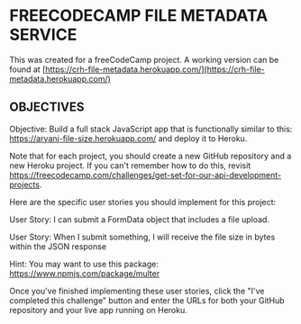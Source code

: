 FREECODECAMP FILE METADATA SERVICE
=========================================================

This was created for a freeCodeCamp project. A working version can be found at [https://crh-file-metadata.herokuapp.com/](https://crh-file-metadata.herokuapp.com/)


OBJECTIVES
-----------------------------------------------

Objective: Build a full stack JavaScript app that is functionally similar to this: https://aryanj-file-size.herokuapp.com/ and deploy it to Heroku.

Note that for each project, you should create a new GitHub repository and a new Heroku project. If you can't remember how to do this, revisit https://freecodecamp.com/challenges/get-set-for-our-api-development-projects.

Here are the specific user stories you should implement for this project:

User Story: I can submit a FormData object that includes a file upload.

User Story: When I submit something, I will receive the file size in bytes within the JSON response

Hint: You may want to use this package: https://www.npmjs.com/package/multer

Once you've finished implementing these user stories, click the "I've completed this challenge" button and enter the URLs for both your GitHub repository and your live app running on Heroku.
